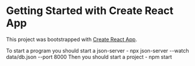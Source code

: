 # Getting Started with Create React App

This project was bootstrapped with [Create React App](https://github.com/facebook/create-react-app).

To start a program you should start a json-server - npx json-server --watch data/db.json --port 8000
Then you should start a project - npm start
